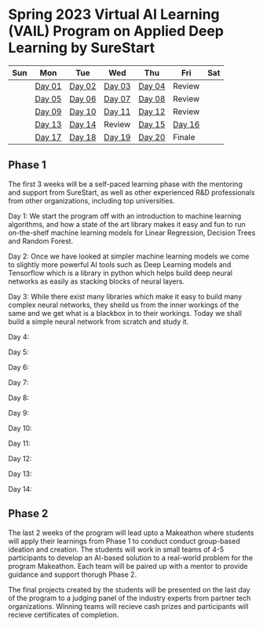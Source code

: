 # Spring 2023 Virtual AI Learning (VAIL) Program on Applied Deep Learning by SureStart 

| Sun | Mon | Tue | Wed| Thu | Fri | Sat|
|-   |-     | --  |-   |-    | -   | -  |
|  | [Day 01](https://github.com/MySureStart/Spring_2023_VAIL/tree/main/Day_01/) | [Day 02](https://github.com/MySureStart/Spring_2023_VAIL/tree/main/Day_02/) | [Day 03](https://github.com/MySureStart/Spring_2023_VAIL/tree/main/Day_03/) | [Day 04](https://github.com/MySureStart/Spring_2023_VAIL/tree/main/Day_04/) | Review | |
|  | [Day 05](https://github.com/MySureStart/Spring_2023_VAIL/tree/main/Day_05/) | [Day 06](https://github.com/MySureStart/Spring_2023_VAIL/tree/main/Day_06/) | [Day 07](https://github.com/MySureStart/Spring_2023_VAIL/tree/main/Day_07/) | [Day 08](https://github.com/MySureStart/Spring_2023_VAIL/tree/main/Day_08/) | Review | |
|  | [Day 09](https://github.com/MySureStart/Spring_2023_VAIL/tree/main/Day_09/) | [Day 10](https://github.com/MySureStart/Spring_2023_VAIL/tree/main/Day_10/) | [Day 11](https://github.com/MySureStart/Spring_2023_VAIL/tree/main/Day_11/) | [Day 12](https://github.com/MySureStart/Spring_2023_VAIL/tree/main/Day_12/) | Review | |
|  | [Day 13](https://github.com/MySureStart/Spring_2023_VAIL/tree/main/Day_13/) | [Day 14](https://github.com/MySureStart/Spring_2023_VAIL/tree/main/Day_14/) | Review | [Day 15](https://github.com/MySureStart/Spring_2023_VAIL/tree/main/Day_15/) | [Day 16](https://github.com/MySureStart/Spring_2023_VAIL/tree/main/Day_16/) | |
|  | [Day 17](https://github.com/MySureStart/Spring_2023_VAIL/tree/main/Day_17/) | [Day 18](https://github.com/MySureStart/Spring_2023_VAIL/tree/main/Day_18/) | [Day 19](https://github.com/MySureStart/Spring_2023_VAIL/tree/main/Day_19/) | [Day 20](https://github.com/MySureStart/Spring_2023_VAIL/tree/main/Day_20/) | Finale | |

## Phase 1

The first 3 weeks will be a self-paced learning phase with the mentoring and support from SureStart, as well as other experienced R&D professionals from other organizations, including top universities.

Day 1: We start the program off with an introduction to machine learning algorithms, and how a state of the art library makes it easy and fun to run on-the-shelf machine learning models for Linear Regression, Decision Trees and Random Forest.

Day 2: Once we have looked at simpler machine learning models we come to slightly more powerful AI tools such as Deep Learning models and Tensorflow which is a library in python which helps build deep neural networks as easily as stacking blocks of neural layers.

Day 3: While there exist many libraries which make it easy to build many complex neural networks, they sheild us from the inner workings of the same and we get what is a blackbox in to their workings. Today we shall build a simple neural network from scratch and study it.

Day 4:

Day 5:

Day 6:

Day 7:

Day 8:

Day 9:

Day 10:

Day 11:

Day 12:

Day 13:

Day 14:
## Phase 2

The last 2 weeks of the program will lead upto a Makeathon where students will apply their learnings from Phase 1 to conduct conduct group-based ideation and creation. The students will work in small teams of 4-5 participants to develop an AI-based solution to a real-world problem for the program Makeathon. Each team will be paired up with a mentor to provide guidance and support thorugh Phase 2.

The final projects created by the students will be presented on the last day of the program to a judging panel of the industry experts from partner tech organizations. Winning teams will recieve cash prizes and participants will recieve certificates of completion.
